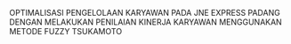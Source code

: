 OPTIMALISASI PENGELOLAAN KARYAWAN PADA JNE EXPRESS PADANG DENGAN MELAKUKAN PENILAIAN KINERJA 
KARYAWAN MENGGUNAKAN METODE 
FUZZY TSUKAMOTO
